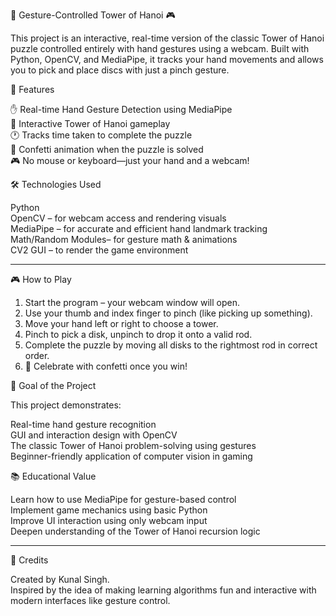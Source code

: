  🧠 Gesture-Controlled Tower of Hanoi 🎮

This project is an interactive, real-time version of the classic Tower of Hanoi puzzle controlled entirely with hand gestures using a webcam. Built with Python, OpenCV, and MediaPipe, it tracks your hand movements and allows you to pick and place discs with just a pinch gesture.

 📌 Features

✋ Real-time Hand Gesture Detection using MediaPipe
<br>
🧩 Interactive Tower of Hanoi gameplay
<br>
🕐 Tracks time taken to complete the puzzle
<br>
🎉 Confetti animation when the puzzle is solved
<br>
🎮 No mouse or keyboard—just your hand and a webcam!

 🛠️ Technologies Used

Python
<br>
OpenCV – for webcam access and rendering visuals
<br>
MediaPipe – for accurate and efficient hand landmark tracking
<br>
Math/Random Modules– for gesture math & animations
<br>
CV2 GUI – to render the game environment

---

 🎮 How to Play

1. Start the program – your webcam window will open.
2. Use your thumb and index finger to pinch (like picking up something).
3. Move your hand left or right to choose a tower.
4. Pinch to pick a disk, unpinch to drop it onto a valid rod.
5. Complete the puzzle by moving all disks to the rightmost rod in correct order.
6. 🎊 Celebrate with confetti once you win!


 🎯 Goal of the Project

This project demonstrates:

Real-time hand gesture recognition
<br>
GUI and interaction design with OpenCV
<br>
The classic Tower of Hanoi problem-solving using gestures
<br>
Beginner-friendly application of computer vision in gaming


📚 Educational Value

Learn how to use MediaPipe for gesture-based control
<br>
Implement game mechanics using basic Python
<br>
Improve UI interaction using only webcam input
<br>
Deepen understanding of the Tower of Hanoi recursion logic

---

🙌 Credits

Created by Kunal Singh.
<br>
Inspired by the idea of making learning algorithms fun and interactive with modern interfaces like gesture control.


